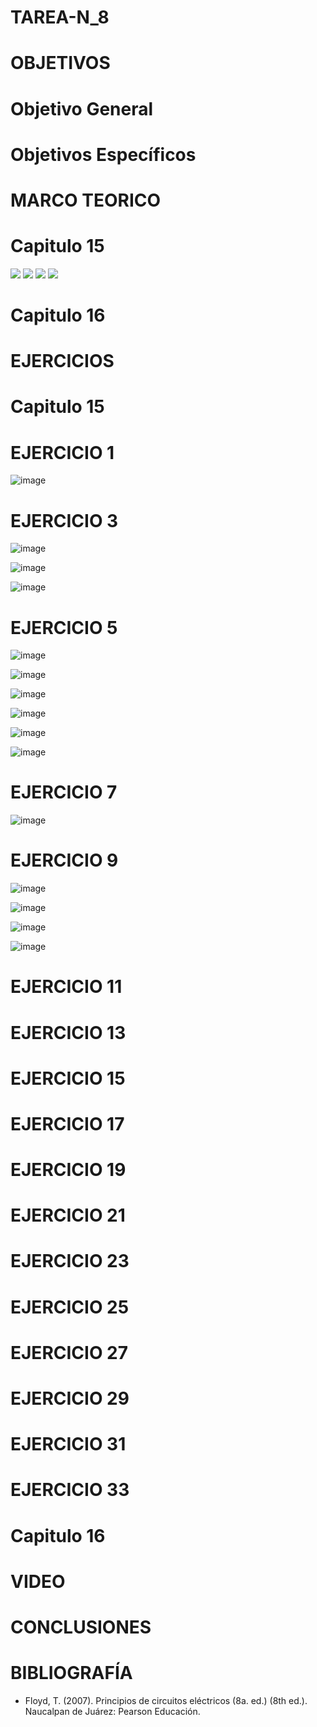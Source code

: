 # TAREA-N_8

# OBJETIVOS

# Objetivo General

# Objetivos Específicos

# MARCO TEORICO

# Capitulo 15

![](https://github.com/jamora9/TAREA-N_8/blob/main/IMA/Blank%20diagram.jpeg)
![](https://github.com/jamora9/TAREA-N_8/blob/main/IMA/2.jpeg)
![](https://github.com/jamora9/TAREA-N_8/blob/main/IMA/3.jpeg)
![](https://github.com/jamora9/TAREA-N_8/blob/main/IMA/4.jpeg)

# Capitulo 16

# EJERCICIOS

# Capitulo 15

# EJERCICIO 1

![image](https://user-images.githubusercontent.com/93900233/154614952-b6d2b814-4781-4399-b22b-c0541c999fc2.png)

# EJERCICIO 3

![image](https://user-images.githubusercontent.com/93900233/154615063-1976ccaa-ce84-4a82-a8c6-c487cf516f3b.png)

![image](https://user-images.githubusercontent.com/93900233/154615099-fda65d39-a617-41db-8c42-188a593d7c6a.png)

![image](https://user-images.githubusercontent.com/93900233/154615140-9d8c877e-af60-4155-be3e-e65e6590360b.png)

# EJERCICIO 5

![image](https://user-images.githubusercontent.com/93900233/154615321-d2a0cfef-87b7-47b3-9a75-a084bf71c784.png)

![image](https://user-images.githubusercontent.com/93900233/154615388-e774832d-938e-48b8-841f-ba1fc8ec91de.png)

![image](https://user-images.githubusercontent.com/93900233/154615408-18836d21-9d42-4066-bd00-2c986e2cfbc6.png)

![image](https://user-images.githubusercontent.com/93900233/154615449-d7bb9733-1f52-497c-9e3f-b460cc06e059.png)

![image](https://user-images.githubusercontent.com/93900233/154615487-f3d5be6f-5828-4a40-93c7-cc0b7e8ef8d3.png)

![image](https://user-images.githubusercontent.com/93900233/154615552-3c9bbcd1-648e-45a0-bb77-b4c1d650621d.png)

# EJERCICIO 7

![image](https://user-images.githubusercontent.com/93900233/154615633-9b3d9bcb-75f9-4079-9fa4-4ca981de404f.png)

# EJERCICIO 9

![image](https://user-images.githubusercontent.com/93900233/154615701-798744c3-8d7b-496a-8851-c87b4795e2fb.png)

![image](https://user-images.githubusercontent.com/93900233/154615777-db55c46f-4bc4-4458-9b11-3c171f667eeb.png)

![image](https://user-images.githubusercontent.com/93900233/154615814-35bb9b47-5baf-49db-b6f1-27ed378391e1.png)

![image](https://user-images.githubusercontent.com/93900233/154615865-e83d31f8-fc08-4523-864f-d7256afbec7e.png)

# EJERCICIO 11

# EJERCICIO 13

# EJERCICIO 15

# EJERCICIO 17

# EJERCICIO 19

# EJERCICIO 21

# EJERCICIO 23

# EJERCICIO 25

# EJERCICIO 27

# EJERCICIO 29

# EJERCICIO 31

# EJERCICIO 33








# Capitulo 16

# VIDEO

# CONCLUSIONES

# BIBLIOGRAFÍA
- Floyd, T. (2007). Principios de circuitos eléctricos (8a. ed.) (8th ed.). Naucalpan de Juárez: Pearson Educación.
